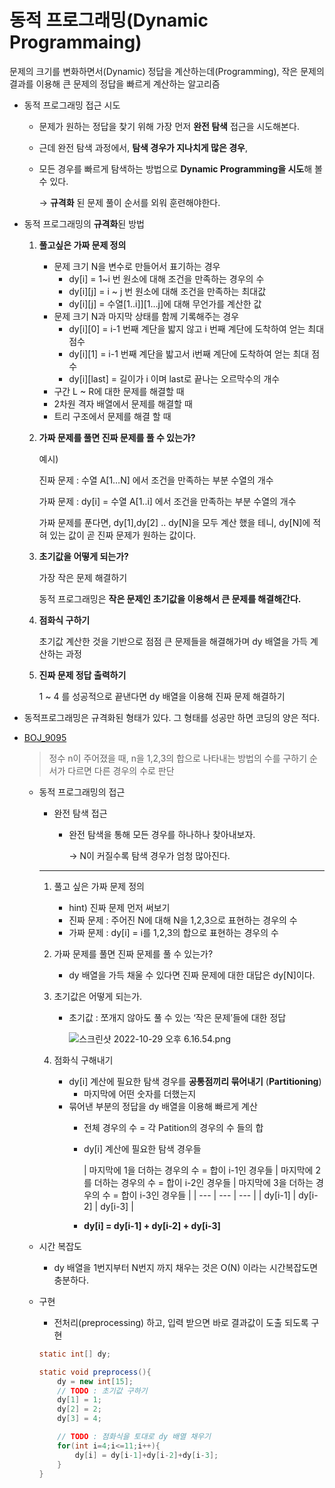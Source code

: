 # 동적 프로그래밍(Dynamic Programmaing)

문제의 크기를 변화하면서(Dynamic) 정답을 계산하는데(Programming), 작은 문제의 결과를 이용해 큰 문제의 정답을 빠르게 계산하는 알고리즘

- 동적 프로그래밍 접근 시도
    - 문제가 원하는 정답을 찾기 위해 가장 먼저 **완전 탐색** 접근을 시도해본다.
    - 근데 완전 탐색 과정에서, **탐색 경우가 지나치게 많은 경우**,
    - 모든 경우를 빠르게 탐색하는 방법으로 **Dynamic Programming을 시도**해 볼 수 있다.

      → **규격화** 된 문제 풀이 순서를 외워 훈련해야한다.

- 동적 프로그래밍의 **규격화**된 방법
    1. **풀고싶은 가짜 문제 정의**
        - 문제 크기 N을 변수로 만들어서 표기하는 경우
            - dy[i] = 1~i 번 원소에 대해 조건을 만족하는 경우의 수
            - dy[i][j] = i ~ j 번 원소에 대해 조건을 만족하는 최대값
            - dy[i][j] = 수열[1..i]][1…j]에 대해 무언가를 계산한 값
        - 문제 크기 N과 마지막 상태를 함께 기록해주는 경우
            - dy[i][0] = i-1 번째 계단을 밟지 않고 i 번째 계단에 도착하여 얻는 최대 점수
            - dy[i][1] = i-1 번째 계단을 밟고서 i번째 계단에 도착하여 얻는 최대 점수
            - dy[i][last] = 길이가 i 이며 last로 끝나는 오르막수의 개수
        - 구간 L ~ R에 대한 문제를 해결할 때
        - 2차원 격자 배열에서 문제를 해결할 때
        - 트리 구조에서 문제를 해결 할 때
    2. **가짜 문제를 풀면 진짜 문제를 풀 수 있는가?**

       예시)

       진짜 문제 : 수열 A[1…N] 에서 조건을 만족하는 부분 수열의 개수

       가짜 문제 : dy[i] = 수열 A[1..i] 에서 조건을 만족하는 부분 수열의 개수

       가짜 문제를 푼다면, dy[1],dy[2] .. dy[N]을 모두 계산 했을 테니, dy[N]에 적혀 있는 값이 곧 진짜 문제가 원하는 값이다.

    3. **초기값을 어떻게 되는가?**

       가장 작은 문제 해결하기

       동적 프로그래밍은 **작은 문제인 초기값을 이용해서 큰 문제를 해결해간다.**

    4. **점화식 구하기**

       초기값 계산한 것을 기반으로 점점 큰 문제들을 해결해가며 dy 배열을 가득 계산하는 과정

    5. **진짜 문제 정답 출력하기**

       1 ~ 4 를 성공적으로 끝낸다면 dy 배열을 이용해 진짜 문제 해결하기

- 동적프로그래밍은 규격화된 형태가 있다. 그 형태를 성공만 하면 코딩의 양은 적다.

- [BOJ_9095](https://www.acmicpc.net/problem/9095)

  > 정수 n이 주어졌을 때, n을 1,2,3의 합으로 나타내는 방법의 수를 구하기
  순서가 다르면 다른 경우의 수로 판단
  >
    - 동적 프로그래밍의 접근
        - 완전 탐색 접근
            - 완전 탐색을 통해 모든 경우를 하나하나 찾아내보자.

              → N이 커질수록 탐색 경우가 엄청 많아진다.

        ---
        
        1. 풀고 싶은 가짜 문제 정의
            - hint) 진짜 문제 먼저 써보기
            - 진짜 문제 : 주어진 N에 대해 N을 1,2,3으로 표현하는 경우의 수
            - 가짜 문제 : dy[i] = i를 1,2,3의 합으로 표현하는 경우의 수
        2. 가짜 문제를 풀면 진짜 문제를 풀 수 있는가?
            - dy 배열을 가득 채울 수 있다면 진짜 문제에 대한 대답은 dy[N]이다.
        3. 초기값은 어떻게 되는가.
            - 초기값 : 쪼개지 않아도 풀 수 있는 ‘작은 문제’들에 대한 정답
                
                ![스크린샷 2022-10-29 오후 6.16.54.png](https://s3-us-west-2.amazonaws.com/secure.notion-static.com/8d8a81b7-82d3-470a-91ff-6f0ccf8d5095/%E1%84%89%E1%85%B3%E1%84%8F%E1%85%B3%E1%84%85%E1%85%B5%E1%86%AB%E1%84%89%E1%85%A3%E1%86%BA_2022-10-29_%E1%84%8B%E1%85%A9%E1%84%92%E1%85%AE_6.16.54.png)
                
        4. 점화식 구해내기
            - dy[i] 계산에 필요한 탐색 경우를 **공통점끼리 묶어내기** (**Partitioning**)
                - 마지막에 어떤 숫자를 더했는지
            - 묶어낸 부분의 정답을 dy 배열을 이용해 빠르게 계산
                - 전체 경우의 수 = 각 Patition의 경우의 수 들의 합
                - dy[i] 계산에 필요한 탐색 경우들 
                    
                    | 마지막에 1을 
                    더하는 경우의 수 
                               =
                    합이 i-1인 경우들 | 마지막에 2를 
                    더하는 경우의 수
                               =
                    합이 i-2인 경우들 | 마지막에 3을 
                    더하는 경우의 수
                               =
                    합이 i-3인 경우들 |
                    | --- | --- | --- |
                    | dy[i-1] | dy[i-2] | dy[i-3] |
                - **dy[i] = dy[i-1] + dy[i-2] + dy[i-3]**
    - 시간 복잡도
        - dy 배열을 1번지부터 N번지  까지 채우는 것은 O(N) 이라는 시간복잡도면 충분하다.
    - 구현
        - 전처리(preprocessing) 하고, 입력 받으면 바로 결과값이 도출 되도록 구현
        
        ```java
        static int[] dy;
        
        static void preprocess(){
        	dy = new int[15];
        	// TODO : 초기값 구하기
        	dy[1] = 1;
        	dy[2] = 2;
        	dy[3] = 4;
        
        	// TODO : 점화식을 토대로 dy 배열 채우기
        	for(int i=4;i<=11;i++){
        		dy[i] = dy[i-1]+dy[i-2]+dy[i-3];
        	}
        }
        ```
      
